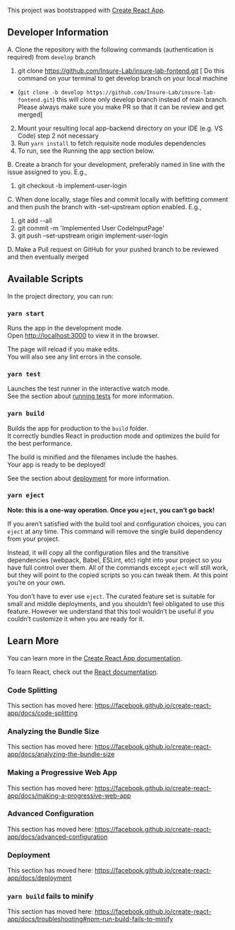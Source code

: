 This project was bootstrapped with [Create React App](https://github.com/facebook/create-react-app).


## Developer Information

A. Clone the repository with the following commands (authentication is required) from `develop` branch
1. git clone https://github.com/Insure-Lab/insure-lab-fontend.git
[ Do this command on your terminal to get develop branch on your local machine 
- (`git clone -b develop https://github.com/Insure-Lab/insure-lab-fontend.git`) this will clone only develop branch instead of main branch. Please always make sure you make PR so that it can be review and get merged]
2. Mount your resulting local app-backend directory on your IDE (e.g. VS Code) step 2 not necessary 
3. Run `yarn install` to fetch requisite node modules dependencies
4. To run, see the Running the app section below.

B. Create a branch for your development, preferably named in line with the issue assigned to you. E.g.,
1. git checkout -b implement-user-login

C. When done locally, stage files and commit locally with befitting comment and then push the branch with -set-upstream option enabled. E.g.,
1. git add --all
2. git commit -m 'Implemented User CodeInputPage'
3. git push –set-upstream origin implement-user-login

D. Make a Pull request on GitHub for your pushed branch to be reviewed and then eventually merged

## Available Scripts

In the project directory, you can run:

### `yarn start`

Runs the app in the development mode.<br />
Open [http://localhost:3000](http://localhost:3000) to view it in the browser.

The page will reload if you make edits.<br />
You will also see any lint errors in the console.

### `yarn test`

Launches the test runner in the interactive watch mode.<br />
See the section about [running tests](https://facebook.github.io/create-react-app/docs/running-tests) for more information.

### `yarn build`

Builds the app for production to the `build` folder.<br />
It correctly bundles React in production mode and optimizes the build for the best performance.

The build is minified and the filenames include the hashes.<br />
Your app is ready to be deployed!

See the section about [deployment](https://facebook.github.io/create-react-app/docs/deployment) for more information.

### `yarn eject`

**Note: this is a one-way operation. Once you `eject`, you can’t go back!**

If you aren’t satisfied with the build tool and configuration choices, you can `eject` at any time. This command will remove the single build dependency from your project.

Instead, it will copy all the configuration files and the transitive dependencies (webpack, Babel, ESLint, etc) right into your project so you have full control over them. All of the commands except `eject` will still work, but they will point to the copied scripts so you can tweak them. At this point you’re on your own.

You don’t have to ever use `eject`. The curated feature set is suitable for small and middle deployments, and you shouldn’t feel obligated to use this feature. However we understand that this tool wouldn’t be useful if you couldn’t customize it when you are ready for it.

## Learn More

You can learn more in the [Create React App documentation](https://facebook.github.io/create-react-app/docs/getting-started).

To learn React, check out the [React documentation](https://reactjs.org/).

### Code Splitting

This section has moved here: https://facebook.github.io/create-react-app/docs/code-splitting

### Analyzing the Bundle Size

This section has moved here: https://facebook.github.io/create-react-app/docs/analyzing-the-bundle-size

### Making a Progressive Web App

This section has moved here: https://facebook.github.io/create-react-app/docs/making-a-progressive-web-app

### Advanced Configuration

This section has moved here: https://facebook.github.io/create-react-app/docs/advanced-configuration

### Deployment

This section has moved here: https://facebook.github.io/create-react-app/docs/deployment

### `yarn build` fails to minify

This section has moved here: https://facebook.github.io/create-react-app/docs/troubleshooting#npm-run-build-fails-to-minify
